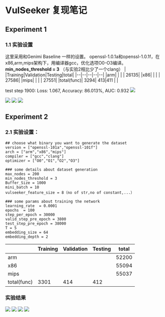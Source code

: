 # VulSeeker 复现笔记

## Experiment 1
### 1.1 实验设置
这里采用和Genimi Baseline 一样的设置。
openssl-1.0.1a和openssl-1.0.1f，在x86,arm,mips架构下，用编译器gcc，优化选项O0-O3编译。**min_nodes_threshold = 3** （与实验2相比少了一个clang）
| |Training|Validation|Testing|total|
|--|--|--|--|--|
|arm| | | | 26135|
|x86| | | | 27586|
|mips| | | | 27551|
|total(func)| 3294| 413|411 | |

test step 1900: Loss: 1.067, Accuracy: 86.013%, AUC: 0.932
![](https://yunlongs-1253041399.cos.ap-chengdu.myqcloud.com/image/Similary_Detection/132.png)

![](https://yunlongs-1253041399.cos.ap-chengdu.myqcloud.com/image/Similary_Detection/133.png)
![](https://yunlongs-1253041399.cos.ap-chengdu.myqcloud.com/image/Similary_Detection/134.png)
![](https://yunlongs-1253041399.cos.ap-chengdu.myqcloud.com/image/Similary_Detection/135.png)


## Experiment 2
### 2.1 实验设置：
```
## choose what binary you want to generate the dataset
version = ["openssl-101a","openssl-101f"]
arch = ["arm","x86","mips"]
compiler = ["gcc","clang"]
optimizer = ["O0","O1","O2","O3"]

### some details about dataset generation
max_nodes = 200
min_nodes_threshold = 3
Buffer_Size = 1000
mini_batch = 10
vulseeker_feature_size = 8（no of str,no of constant,...）

### some params about training the network
learning_rate  = 0.0001
epochs  = 100
step_per_epoch = 30000
valid_step_pre_epoch = 3800
test_step_pre_epoch = 38000
T = 5
embedding_size = 64
embedding_depth = 2
```
| |Training|Validation|Testing|total|
|--|--|--|--|--|
|arm| | | | 52200|
|x86| | | | 55094|
|mips| | | | 55037|
|total(func)| 3301| 414|412 | |

### 实验结果
![](https://yunlongs-1253041399.cos.ap-chengdu.myqcloud.com/image/Similary_Detection/experiment_result/Figure_2.png)
![](https://yunlongs-1253041399.cos.ap-chengdu.myqcloud.com/image/Similary_Detection/experiment_result/Figure_3.png)
![](https://yunlongs-1253041399.cos.ap-chengdu.myqcloud.com/image/Similary_Detection/experiment_result/Figure_4.png)
![](https://yunlongs-1253041399.cos.ap-chengdu.myqcloud.com/image/Similary_Detection/experiment_result/Figure_1.png)